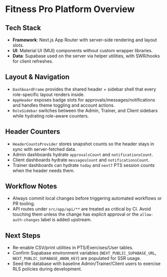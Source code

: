 # Fitness Pro Platform Overview

## Tech Stack
- **Framework**: Next.js App Router with server-side rendering and layout slots.
- **UI**: Material UI (MUI) components without custom wrapper libraries.
- **Data**: Supabase used on the server via helper utilities, with SWR/hooks for client refreshes.

## Layout & Navigation
- `DashboardFrame` provides the shared header + sidebar shell that every role-specific layout renders inside.
- `AppHeader` exposes badge slots for approvals/messages/notifications and handles theme toggling and account actions.
- `RoleSidebar` switches between the Admin, Trainer, and Client sidebars while hydrating role-aware counters.

## Header Counters
- `HeaderCountsProvider` stores snapshot counts so the header stays in sync with server-fetched data.
- Admin dashboards hydrate `approvalsCount` and `notificationsCount`.
- Client dashboards hydrate `messagesCount` and `notificationsCount`.
- Trainer dashboards can hydrate `today` and `next7` PTS session counts when the header needs them.

## Workflow Notes
- Always commit local changes before triggering automated workflows or PR tooling.
- API routes under `src/app/api/**` are treated as critical by CI. Avoid touching them unless the change has explicit approval or the `allow-auth-changes` label is added upstream.

## Next Steps
- Re-enable CSV/print utilities in PTS/Exercises/User tables.
- Confirm Supabase environment variables (`NEXT_PUBLIC_SUPABASE_URL`, `NEXT_PUBLIC_SUPABASE_ANON_KEY`) are populated for SSR usage.
- Seed the database with baseline Admin/Trainer/Client users to exercise RLS policies during development.
